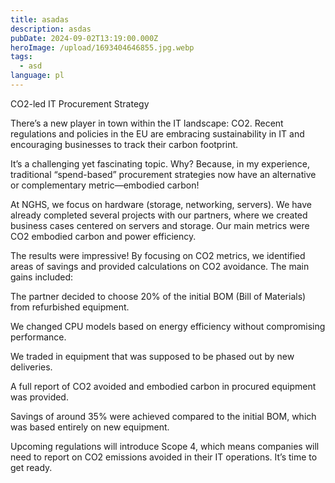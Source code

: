 ```yaml
---
title: asadas
description: asdas
pubDate: 2024-09-02T13:19:00.000Z
heroImage: /upload/1693404646855.jpg.webp
tags:
  - asd
language: pl
---
```

CO2-led IT Procurement Strategy

There’s a new player in town within the IT landscape: CO2. Recent regulations and policies in the EU are embracing sustainability in IT and encouraging businesses to track their carbon footprint.



It’s a challenging yet fascinating topic. Why? Because, in my experience, traditional “spend-based” procurement strategies now have an alternative or complementary metric—embodied carbon!



At NGHS, we focus on hardware (storage, networking, servers). We have already completed several projects with our partners, where we created business cases centered on servers and storage. Our main metrics were CO2 embodied carbon and power efficiency.



The results were impressive! By focusing on CO2 metrics, we identified areas of savings and provided calculations on CO2 avoidance. The main gains included:



The partner decided to choose 20% of the initial BOM (Bill of Materials) from refurbished equipment.

We changed CPU models based on energy efficiency without compromising performance.

We traded in equipment that was supposed to be phased out by new deliveries.

A full report of CO2 avoided and embodied carbon in procured equipment was provided.

Savings of around 35% were achieved compared to the initial BOM, which was based entirely on new equipment.

Upcoming regulations will introduce Scope 4, which means companies will need to report on CO2 emissions avoided in their IT operations. It’s time to get ready.
